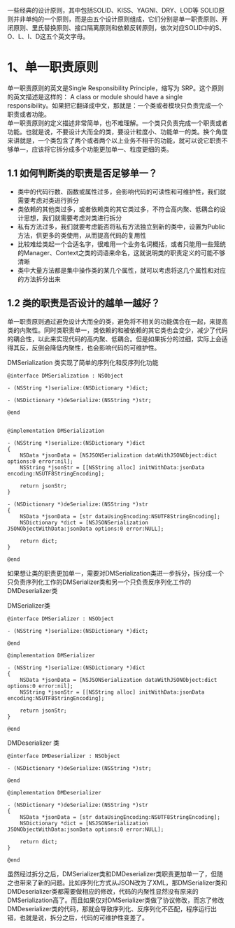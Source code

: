 一些经典的设计原则，其中包括SOLID、KISS、YAGNI、DRY、LOD等
SOLID原则并非单纯的一个原则，而是由五个设计原则组成，它们分别是单一职责原则、开闭原则、里氏替换原则、接口隔离原则和依赖反转原则，依次对应SOLID中的S、O、L、I、D这五个英文字母。
# 1、单一职责原则
单一职责原则的英文是Single Responsibility Principle，缩写为 SRP。这个原则的英文描述是这样的： A class or module should have a single responsibility。如果把它翻译成中文，那就是：一个类或者模块只负责完成一个职责或者功能。  
单一职责原则的定义描述非常简单，也不难理解。一个类只负责完成一个职责或者功能。也就是说，不要设计大而全的类，要设计粒度小、功能单一的类。换个角度来讲就是，一个类包含了两个或者两个以上业务不相干的功能，就可以说它职责不够单一，应该将它拆分成多个功能更加单一、粒度更细的类。
## 1.1 如何判断类的职责是否足够单一？  
- 类中的代码行数、函数或属性过多，会影响代码的可读性和可维护性，我们就需要考虑对类进行拆分
- 类依赖的其他类过多，或者依赖类的其它类过多，不符合高内聚、低耦合的设计思想，我们就需要考虑对类进行拆分
- 私有方法过多，我们就要考虑能否将私有方法独立到新的类中，设置为Public方法，供更多的类使用，从而提高代码的复用性
- 比较难给类起一个合适名字，很难用一个业务名词概括，或者只能用一些笼统的Manager、Context之类的词语来命名，这就说明类的职责定义的可能不够清晰
- 类中大量方法都是集中操作类的某几个属性，就可以考虑将这几个属性和对应的方法拆分出来

## 1.2 类的职责是否设计的越单一越好？
单一职责原则通过避免设计大而全的类，避免将不相关的功能偶合在一起，来提高类的内聚性。同时类职责单一，类依赖的和被依赖的其它类也会变少，减少了代码的耦合性，以此来实现代码的高内聚、低耦合。但是如果拆分的过细，实际上会适得其反，反倒会降低内聚性，也会影响代码的可维护性。

DMSerialization 类实现了简单的序列化和反序列化功能
```
@interface DMSerialization : NSObject

- (NSString *)serialize:(NSDictionary *)dict;

- (NSDictionary *)deSerialize:(NSString *)str;

@end


@implementation DMSerialization

- (NSString *)serialize:(NSDictionary *)dict
{
    NSData *jsonData = [NSJSONSerialization dataWithJSONObject:dict options:0 error:nil];
    NSString *jsonStr = [[NSString alloc] initWithData:jsonData encoding:NSUTF8StringEncoding];
    
    return jsonStr;
}

- (NSDictionary *)deSerialize:(NSString *)str
{
    NSData *jsonData = [str dataUsingEncoding:NSUTF8StringEncoding];
    NSDictionary *dict = [NSJSONSerialization JSONObjectWithData:jsonData options:0 error:NULL];
    
    return dict;
}

@end
```
如果想让类的职责更加单一，需要对DMSerialization类进一步拆分，拆分成一个只负责序列化工作的DMSerializer类和另一个只负责反序列化工作的DMDeserializer类

DMSerializer类
```
@interface DMSerializer : NSObject

- (NSString *)serialize:(NSDictionary *)dict;

@end

@implementation DMSerializer

- (NSString *)serialize:(NSDictionary *)dict
{
    NSData *jsonData = [NSJSONSerialization dataWithJSONObject:dict options:0 error:nil];
    NSString *jsonStr = [[NSString alloc] initWithData:jsonData encoding:NSUTF8StringEncoding];
    
    return jsonStr;
}

@end
```
DMDeserializer 类
```
@interface DMDeserializer : NSObject

- (NSDictionary *)deSerialize:(NSString *)str;

@end

@implementation DMDeserializer

- (NSDictionary *)deSerialize:(NSString *)str
{
    NSData *jsonData = [str dataUsingEncoding:NSUTF8StringEncoding];
    NSDictionary *dict = [NSJSONSerialization JSONObjectWithData:jsonData options:0 error:NULL];
    
    return dict;
}

@end
```

虽然经过拆分之后，DMSerializer类和DMDeserializer类职责更加单一了，但随之也带来了新的问题。比如序列化方式从JSON改为了XML，那DMSerializer类和DMDeserializer类都需要做相应的修改，代码的内聚性显然没有原来的DMSerialization高了。而且如果仅对DMSerializer类做了协议修改，而忘了修改DMDeserializer类的代码，那就会导致序列化、反序列化不匹配，程序运行出错，也就是说，拆分之后，代码的可维护性变差了。  